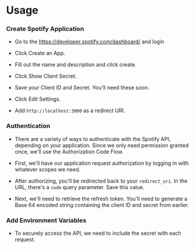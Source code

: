 # Usage

### Create Spotify Application

- Go to the https://developer.spotify.com/dashboard/ and login

- Click Create an App.

- Fill out the name and description and click create.

- Click Show Client Secret.

- Save your Client ID and Secret. You'll need these soon.

- Click Edit Settings.

- Add `http://localhost:3000` as a redirect URI.

### Authentication

- There are a variety of ways to authenticate with the Spotify API, depending on your application. Since we only need permission granted once, we'll use the Authorization Code Flow.

- First, we'll have our application request authorization by logging in with whatever scopes we need.

- After authorizing, you'll be redirected back to your `redirect_uri`. In the URL, there's a `code` query parameter. Save this value.

- Next, we'll need to retrieve the refresh token. You'll need to generate a Base 64 encoded string containing the client ID and secret from earlier.

### Add Environment Variables

- To securely access the API, we need to include the secret with each request.
